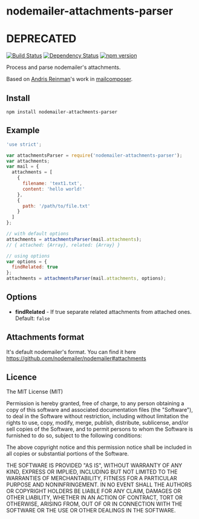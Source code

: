 # nodemailer-attachments-parser

# DEPRECATED

[![Build Status](https://travis-ci.org/killmenot/nodemailer-attachments-parser.svg?branch=master)](https://travis-ci.org/killmenot/nodemailer-attachments-parser)
[![Dependency Status](https://gemnasium.com/badges/github.com/killmenot/nodemailer-attachments-parser.svg)](https://gemnasium.com/github.com/killmenot/nodemailer-attachments-parser)
[![npm version](https://badge.fury.io/js/nodemailer-attachments-parser.svg)](https://badge.fury.io/js/nodemailer-attachments-parser)

Process and parse nodemailer's attachments.

Based on [Andris Reinman](https://github.com/andris9)'s work in [mailcomposer](https://github.com/nodemailer/mailcomposer).


## Install

```
npm install nodemailer-attachments-parser
```

## Example

```javascript
'use strict';

var attachmentsParser = require('nodemailer-attachments-parser');
var attachments;
var mail = {
  attachments = [
    {
      filename: 'text1.txt',
      content: 'hello world!'
    },
    {
      path: '/path/to/file.txt'
    }
  ]
};

// with default options
attachments = attachmentsParser(mail.attachments);
// { attached: {Array}, related: {Array} }

// using options
var options = {
  findRelated: true
};
attachments = attachmentsParser(mail.attachments, options);

```


## Options
  * **findRelated** - If true separate related attachments from attached ones. Default: `false`


## Attachments format

It's default nodemailer's format. You can find it here https://github.com/nodemailer/nodemailer#attachments


## Licence

The MIT License (MIT)

Permission is hereby granted, free of charge, to any person obtaining a copy
of this software and associated documentation files (the "Software"), to deal
in the Software without restriction, including without limitation the rights
to use, copy, modify, merge, publish, distribute, sublicense, and/or sell
copies of the Software, and to permit persons to whom the Software is
furnished to do so, subject to the following conditions:

The above copyright notice and this permission notice shall be included in all
copies or substantial portions of the Software.

THE SOFTWARE IS PROVIDED "AS IS", WITHOUT WARRANTY OF ANY KIND, EXPRESS OR
IMPLIED, INCLUDING BUT NOT LIMITED TO THE WARRANTIES OF MERCHANTABILITY,
FITNESS FOR A PARTICULAR PURPOSE AND NONINFRINGEMENT. IN NO EVENT SHALL THE
AUTHORS OR COPYRIGHT HOLDERS BE LIABLE FOR ANY CLAIM, DAMAGES OR OTHER
LIABILITY, WHETHER IN AN ACTION OF CONTRACT, TORT OR OTHERWISE, ARISING FROM,
OUT OF OR IN CONNECTION WITH THE SOFTWARE OR THE USE OR OTHER DEALINGS IN THE
SOFTWARE.
